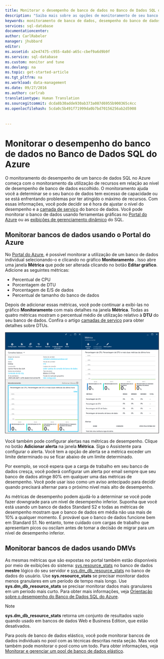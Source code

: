 ```yaml
---
title: Monitorar o desempenho de banco de dados no Banco de Dados SQL do Azure| Microsoft Docs
description: "Saiba mais sobre as opções de monitoramento de seu banco de dados com as ferramentas do Azure e exibições de gerenciamento dinâmico."
keywords: monitoramento de banco de dados, desempenho do banco de dados em nuvem
services: sql-database
documentationcenter: 
author: CarlRabeler
manager: jhubbard
editor: 
ms.assetid: a2e47475-c955-4a8d-a65c-cbef9a6d9b9f
ms.service: sql-database
ms.custom: monitor and tune
ms.devlang: na
ms.topic: get-started-article
ms.tgt_pltfrm: na
ms.workload: data-management
ms.date: 09/27/2016
ms.author: carlrab
translationtype: Human Translation
ms.sourcegitcommit: dcda8b30adde930ab373a087d6955b900365c4cc
ms.openlocfilehash: 5cda0c5b491f71999da0b7bd70156256ab2d5908


---
```

# <a name="monitoring-database-performance-in-azure-sql-database"></a>Monitorar o desempenho do banco de dados no Banco de Dados SQL do Azure
O monitoramento do desempenho de um banco de dados SQL no Azure começa com o monitoramento da utilização de recursos em relação ao nível de desempenho de banco de dados escolhido. O monitoramento ajuda você a determinar se o seu banco de dados tem excesso de capacidade ou se está enfrentando problemas por ter atingido o máximo de recursos. Com essas informações, você pode decidir se é hora de ajustar o nível do desempenho e a [camada de serviço](sql-database-service-tiers.md) do banco de dados. Você pode monitorar o banco de dados usando ferramentas gráficas no [Portal do Azure](https://portal.azure.com) ou as [exibições de gerenciamento dinâmico](https://msdn.microsoft.com/library/ms188754.aspx) do SQL.

## <a name="monitor-databases-using-the-azure-portal"></a>Monitorar bancos de dados usando o Portal do Azure
No [Portal do Azure](https://portal.azure.com/), é possível monitorar a utilização de um banco de dados individual selecionando-o e clicando no gráfico **Monitoramento** . Isso abre uma janela **Métrica** que pode ser alterada clicando no botão **Editar gráfico**. Adicione as seguintes métricas:

* Percentual de CPU
* Porcentagem de DTU
* Porcentagem de E/S de dados
* Percentual de tamanho do banco de dados

Depois de adicionar essas métricas, você pode continuar a exibi-las no gráfico **Monitoramento** com mais detalhes na janela **Métrica**. Todas as quatro métricas mostram o percentual médio de utilização relativo à **DTU** do seu banco de dados. Confira o artigo [camadas de serviço](sql-database-service-tiers.md) para obter detalhes sobre DTUs.

![Monitoramento da camada de serviço do desempenho do banco de dados.](./media/sql-database-service-tiers/sqldb_service_tier_monitoring.png)

Você também pode configurar alertas nas métricas de desempenho. Clique no botão **Adicionar alerta** na janela **Métrica**. Siga o Assistente para configurar o alerta. Você tem a opção de alerta se a métrica exceder um limite determinado ou se ficar abaixo de um limite determinado.

Por exemplo, se você espera que a carga de trabalho em seu banco de dados cresça, você poderá configurar um alerta por email sempre que seu banco de dados atinge 80% em qualquer uma das métricas de desempenho. Você pode usar isso como um aviso antecipado para decidir quando precisará alternar para o próximo nível mais alto de desempenho.

As métricas de desempenho podem ajudá-lo a determinar se você pode fazer downgrade para um nível de desempenho inferior. Suponha que você está usando um banco de dados Standard S2 e todas as métricas de desempenho mostram que o banco de dados em média não usa mais de 10% a qualquer momento. É provável que o banco de dados funcione bem em Standard S1. No entanto, tome cuidado com cargas de trabalho que apresentam picos ou oscilam antes de tomar a decisão de migrar para um nível de desempenho inferior.

## <a name="monitor-databases-using-dmvs"></a>Monitorar bancos de dados usando DMVs
As mesmas métricas que são expostas no portal também estão disponíveis por meio de exibições do sistema: [sys.resource_stats](https://msdn.microsoft.com/library/dn269979.aspx) no banco de dados **mestre** lógico do seu servidor e [sys.dm_db_resource_stats](https://msdn.microsoft.com/library/dn800981.aspx) no banco de dados do usuário. Use **sys.resource_stats** se precisar monitorar dados menos granulares em um período de tempo mais longo. Use **sys.dm_db_resource_stats** se precisar monitorar dados mais granulares em um período mais curto. Para obter mais informações, veja [Orientação sobre o desempenho do Banco de Dados SQL do Azure](sql-database-performance-guidance.md#monitor-resource-use).

> [!NOTE]
> **sys.dm_db_resource_stats** retorna um conjunto de resultados vazio quando usado em bancos de dados Web e Business Edition, que estão desativados.
>
>

Para pools de banco de dados elástico, você pode monitorar bancos de dados individuais no pool com as técnicas descritas nesta seção. Mas você também pode monitorar o pool como um todo. Para obter informações, veja [Monitorar e gerenciar um pool de banco de dados elástico](sql-database-elastic-pool-manage-portal.md).



<!--HONumber=Dec16_HO2-->


